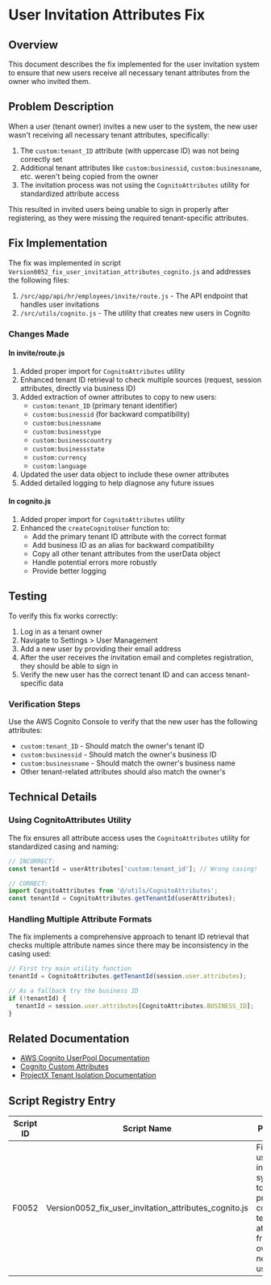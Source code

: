 # User Invitation Attributes Fix

## Overview

This document describes the fix implemented for the user invitation system to ensure that new users receive all necessary tenant attributes from the owner who invited them.

## Problem Description

When a user (tenant owner) invites a new user to the system, the new user wasn't receiving all necessary tenant attributes, specifically:

1. The `custom:tenant_ID` attribute (with uppercase ID) was not being correctly set
2. Additional tenant attributes like `custom:businessid`, `custom:businessname`, etc. weren't being copied from the owner
3. The invitation process was not using the `CognitoAttributes` utility for standardized attribute access

This resulted in invited users being unable to sign in properly after registering, as they were missing the required tenant-specific attributes.

## Fix Implementation

The fix was implemented in script `Version0052_fix_user_invitation_attributes_cognito.js` and addresses the following files:

1. `/src/app/api/hr/employees/invite/route.js` - The API endpoint that handles user invitations
2. `/src/utils/cognito.js` - The utility that creates new users in Cognito

### Changes Made

#### In invite/route.js

1. Added proper import for `CognitoAttributes` utility
2. Enhanced tenant ID retrieval to check multiple sources (request, session attributes, directly via business ID)
3. Added extraction of owner attributes to copy to new users:
   - `custom:tenant_ID` (primary tenant identifier)
   - `custom:businessid` (for backward compatibility)
   - `custom:businessname`
   - `custom:businesstype`
   - `custom:businesscountry`
   - `custom:businessstate`
   - `custom:currency`
   - `custom:language`
4. Updated the user data object to include these owner attributes
5. Added detailed logging to help diagnose any future issues

#### In cognito.js

1. Added proper import for `CognitoAttributes` utility
2. Enhanced the `createCognitoUser` function to:
   - Add the primary tenant ID attribute with the correct format
   - Add business ID as an alias for backward compatibility
   - Copy all other tenant attributes from the userData object
   - Handle potential errors more robustly
   - Provide better logging

## Testing

To verify this fix works correctly:

1. Log in as a tenant owner
2. Navigate to Settings > User Management
3. Add a new user by providing their email address
4. After the user receives the invitation email and completes registration, they should be able to sign in
5. Verify the new user has the correct tenant ID and can access tenant-specific data

### Verification Steps

Use the AWS Cognito Console to verify that the new user has the following attributes:

- `custom:tenant_ID` - Should match the owner's tenant ID
- `custom:businessid` - Should match the owner's business ID
- `custom:businessname` - Should match the owner's business name
- Other tenant-related attributes should also match the owner's

## Technical Details

### Using CognitoAttributes Utility

The fix ensures all attribute access uses the `CognitoAttributes` utility for standardized casing and naming:

```javascript
// INCORRECT:
const tenantId = userAttributes['custom:tenant_id']; // Wrong casing!

// CORRECT:
import CognitoAttributes from '@/utils/CognitoAttributes';
const tenantId = CognitoAttributes.getTenantId(userAttributes);
```

### Handling Multiple Attribute Formats

The fix implements a comprehensive approach to tenant ID retrieval that checks multiple attribute names since there may be inconsistency in the casing used:

```javascript
// First try main utility function
tenantId = CognitoAttributes.getTenantId(session.user.attributes);

// As a fallback try the business ID
if (!tenantId) {
  tenantId = session.user.attributes[CognitoAttributes.BUSINESS_ID];
}
```

## Related Documentation

- [AWS Cognito UserPool Documentation](https://docs.aws.amazon.com/cognito/latest/developerguide/cognito-user-identity-pools.html)
- [Cognito Custom Attributes](https://docs.aws.amazon.com/cognito/latest/developerguide/user-pool-settings-attributes.html#user-pool-settings-custom-attributes)
- [ProjectX Tenant Isolation Documentation](/docs/TenantIsolation.md)

## Script Registry Entry

| Script ID | Script Name | Purpose | Created Date | Status | Applied To |
|-----------|-------------|---------|-------------|--------|------------|
| F0052 | Version0052_fix_user_invitation_attributes_cognito.js | Fixes user invitation system to properly copy tenant attributes from owner to new users | 2025-05-10 | Executed | src/app/api/hr/employees/invite/route.js, src/utils/cognito.js | 